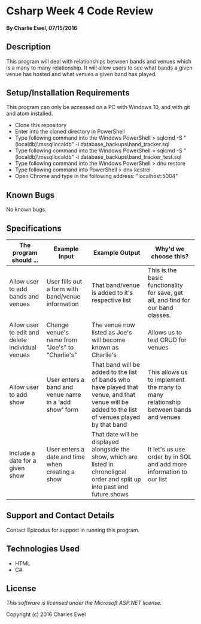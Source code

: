 # Csharp Week 4 Code Review

#### By Charlie Ewel, 07/15/2016

## Description

This program will deal with relationships between bands and venues which is a many to many relationship. It will allow users to see what bands a given venue has hosted and what venues a given band has played.

## Setup/Installation Requirements

This program can only be accessed on a PC with Windows 10, and with git and atom installed.

* Clone this repository
* Enter into the cloned directory in PowerShell
* Type following command into the Windows PowerShell > sqlcmd -S "(localdb)\mssqllocaldb" -i database_backups\band_tracker.sql
* Type following command into the Windows PowerShell > sqlcmd -S "(localdb)\mssqllocaldb" -i database_backups\band_tracker_test.sql
* Type following command into the Windows PowerShell > dnu restore
* Type following command into PowerShell > dnx kestrel
* Open Chrome and type in the following address: "localhost:5004"

## Known Bugs

No known bugs.

## Specifications

The program should ... | Example Input | Example Output | Why'd we choose this?
----- | ----- | ----- | ------
Allow user to add bands and venues| User fills out a form with band/venue information | That band/venue is added to it's respective list | This is the basic functionality for save, get all, and find for our band classes.
Allow user to edit and delete individual venues |Change venue's name from "Joe's" to "Charlie's"| The venue now listed as Joe's will become known as Charlie's | Allows us to test CRUD for venues
Allow user to add show| User enters a band and venue name in a 'add show' form | That band will be added to the list of bands who have played that venue, and that venue will be added to the list of venues played by that band | This allows us to implement the many to many relationship between bands and venues
Include a date for a given show | User enters a date and time when creating a show | That date will be displayed alongside the show, which are listed in chronoligcal order and split up into past and future shows| It let's us use order by in SQL and add more information to our list

## Support and Contact Details

Contact Epicodus for support in running this program.

## Technologies Used

* HTML
* C#

## License

*This software is licensed under the Microsoft ASP.NET license.*

Copyright (c) 2016 Charles Ewel
